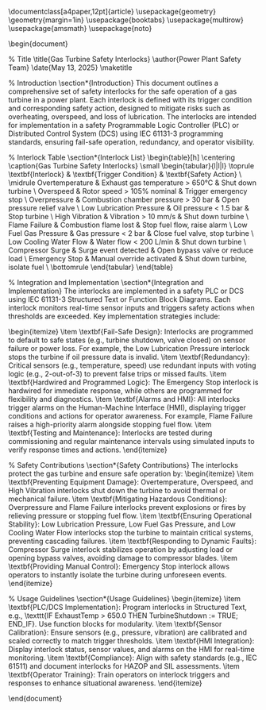 \documentclass[a4paper,12pt]{article}
\usepackage{geometry}
\geometry{margin=1in}
\usepackage{booktabs}
\usepackage{multirow}
\usepackage{amsmath}
\usepackage{noto}

\begin{document}

% Title
\title{Gas Turbine Safety Interlocks}
\author{Power Plant Safety Team}
\date{May 13, 2025}
\maketitle

% Introduction
\section*{Introduction}
This document outlines a comprehensive set of safety interlocks for the safe operation of a gas turbine in a power plant. Each interlock is defined with its trigger condition and corresponding safety action, designed to mitigate risks such as overheating, overspeed, and loss of lubrication. The interlocks are intended for implementation in a safety Programmable Logic Controller (PLC) or Distributed Control System (DCS) using IEC 61131-3 programming standards, ensuring fail-safe operation, redundancy, and operator visibility.

% Interlock Table
\section*{Interlock List}
\begin{table}[h]
\centering
\caption{Gas Turbine Safety Interlocks}
\small
\begin{tabular}{l|l|l}
\toprule
\textbf{Interlock} & \textbf{Trigger Condition} & \textbf{Safety Action} \\
\midrule
Overtemperature & Exhaust gas temperature > 650°C & Shut down turbine \\
Overspeed & Rotor speed > 105\% nominal & Trigger emergency stop \\
Overpressure & Combustion chamber pressure > 30 bar & Open pressure relief valve \\
Low Lubrication Pressure & Oil pressure < 1.5 bar & Stop turbine \\
High Vibration & Vibration > 10 mm/s & Shut down turbine \\
Flame Failure & Combustion flame lost & Stop fuel flow, raise alarm \\
Low Fuel Gas Pressure & Gas pressure < 2 bar & Close fuel valve, stop turbine \\
Low Cooling Water Flow & Water flow < 200 L/min & Shut down turbine \\
Compressor Surge & Surge event detected & Open bypass valve or reduce load \\
Emergency Stop & Manual override activated & Shut down turbine, isolate fuel \\
\bottomrule
\end{tabular}
\end{table}

% Integration and Implementation
\section*{Integration and Implementation}
The interlocks are implemented in a safety PLC or DCS using IEC 61131-3 Structured Text or Function Block Diagrams. Each interlock monitors real-time sensor inputs and triggers safety actions when thresholds are exceeded. Key implementation strategies include:

\begin{itemize}
    \item \textbf{Fail-Safe Design}: Interlocks are programmed to default to safe states (e.g., turbine shutdown, valve closed) on sensor failure or power loss. For example, the Low Lubrication Pressure interlock stops the turbine if oil pressure data is invalid.
    \item \textbf{Redundancy}: Critical sensors (e.g., temperature, speed) use redundant inputs with voting logic (e.g., 2-out-of-3) to prevent false trips or missed faults.
    \item \textbf{Hardwired and Programmed Logic}: The Emergency Stop interlock is hardwired for immediate response, while others are programmed for flexibility and diagnostics.
    \item \textbf{Alarms and HMI}: All interlocks trigger alarms on the Human-Machine Interface (HMI), displaying trigger conditions and actions for operator awareness. For example, Flame Failure raises a high-priority alarm alongside stopping fuel flow.
    \item \textbf{Testing and Maintenance}: Interlocks are tested during commissioning and regular maintenance intervals using simulated inputs to verify response times and actions.
\end{itemize}

% Safety Contributions
\section*{Safety Contributions}
The interlocks protect the gas turbine and ensure safe operation by:
\begin{itemize}
    \item \textbf{Preventing Equipment Damage}: Overtemperature, Overspeed, and High Vibration interlocks shut down the turbine to avoid thermal or mechanical failure.
    \item \textbf{Mitigating Hazardous Conditions}: Overpressure and Flame Failure interlocks prevent explosions or fires by relieving pressure or stopping fuel flow.
    \item \textbf{Ensuring Operational Stability}: Low Lubrication Pressure, Low Fuel Gas Pressure, and Low Cooling Water Flow interlocks stop the turbine to maintain critical systems, preventing cascading failures.
    \item \textbf{Responding to Dynamic Faults}: Compressor Surge interlock stabilizes operation by adjusting load or opening bypass valves, avoiding damage to compressor blades.
    \item \textbf{Providing Manual Control}: Emergency Stop interlock allows operators to instantly isolate the turbine during unforeseen events.
\end{itemize}

% Usage Guidelines
\section*{Usage Guidelines}
\begin{itemize}
    \item \textbf{PLC/DCS Implementation}: Program interlocks in Structured Text, e.g., \texttt{IF ExhaustTemp > 650.0 THEN TurbineShutdown := TRUE; END\_IF}. Use function blocks for modularity.
    \item \textbf{Sensor Calibration}: Ensure sensors (e.g., pressure, vibration) are calibrated and scaled correctly to match trigger thresholds.
    \item \textbf{HMI Integration}: Display interlock status, sensor values, and alarms on the HMI for real-time monitoring.
    \item \textbf{Compliance}: Align with safety standards (e.g., IEC 61511) and document interlocks for HAZOP and SIL assessments.
    \item \textbf{Operator Training}: Train operators on interlock triggers and responses to enhance situational awareness.
\end{itemize}

\end{document}
